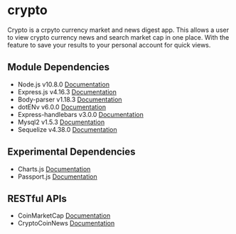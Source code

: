 # crypto

Crypto is a crpyto currency market and news digest app. This allows a user to view crypto currency news and search market cap in one place. With the feature to save your results to your personal account for quick views.

## Module Dependencies
* Node.js v10.8.0 [Documentation](https://nodejs.org/en/docs/)
* Express.js v4.16.3 [Documentation](https://www.npmjs.com/package/express)
* Body-parser v1.18.3 [Documentation]()
* dotENv v6.0.0 [Documentation]()
* Express-handlebars v3.0.0 [Documentation]()
* Mysql2 v1.5.3 [Documentation]()
* Sequelize v4.38.0 [Documentation]()

## Experimental Dependencies
* Charts.js [Documentation](https://www.npmjs.com/package/charts)
* Passport.js [Documentation](www.passportjs.org)

## RESTful APIs
* CoinMarketCap [Documentation](https://coinmarketcap.com/)
* CryptoCoinNews [Documentation](https://newsapi.org/s/crypto-coins-news-api)
